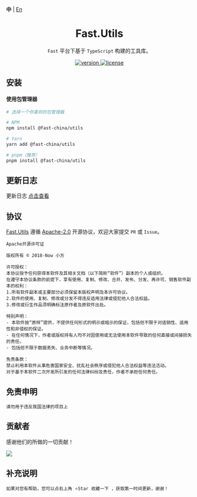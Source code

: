 **中** | [En](https://github.com/China-xiaoFang/fast.utils)

<h1 align="center">Fast.Utils</h1>

<p align="center">
  <code>Fast</code> 平台下基于 <code>TypeScript</code> 构建的工具库。
</p>

<p align="center">
  <a href="https://www.npmjs.com/package/@fast-china/utils">
    <img src="https://img.shields.io/npm/v/@fast-china/utils?color=orange&label=" alt="version" />
  </a>
  <a href="https://gitee.com/China-xiaoFang/fast.utils/blob/master/LICENSE">
    <img src="https://img.shields.io/npm/l/@fast-china/utils" alt="license" />
  </a>
</p>

## 安装

#### 使用包管理器

```sh
# 选择一个你喜欢的包管理器

# NPM
npm install @fast-china/utils

# Yarn
yarn add @fast-china/utils

# pnpm（推荐）
pnpm install @fast-china/utils
```

## 更新日志

更新日志 [点击查看](https://gitee.com/China-xiaoFang/fast.utils/commits/master)

## 协议

[Fast.Utils](https://gitee.com/China-xiaoFang/fast.utils) 遵循 [Apache-2.0](https://gitee.com/China-xiaoFang/fast.utils/blob/master/LICENSE) 开源协议，欢迎大家提交 `PR` 或 `Issue`。

```
Apache开源许可证

版权所有 © 2018-Now 小方

许可授权：
本协议授予任何获得本软件及其相关文档（以下简称“软件”）副本的个人或组织。
在遵守本协议条款的前提下，享有使用、复制、修改、合并、发布、分发、再许可、销售软件副本的权利：
1.所有软件副本或主要部分必须保留本版权声明及本许可协议。
2.软件的使用、复制、修改或分发不得违反适用法律或侵犯他人合法权益。
3.修改或衍生作品须明确标注原作者及原软件出处。

特别声明：
- 本软件按“原样”提供，不提供任何形式的明示或暗示的保证，包括但不限于对适销性、适用性和非侵权的保证。
- 在任何情况下，作者或版权持有人均不对因使用或无法使用本软件导致的任何直接或间接损失的责任。
- 包括但不限于数据丢失、业务中断等情况。

免责条款：
禁止利用本软件从事危害国家安全、扰乱社会秩序或侵犯他人合法权益等违法活动。
对于基于本软件二次开发所引发的任何法律纠纷及责任，作者不承担任何责任。
```

## 免责申明

```
请勿用于违反我国法律的项目上
```

## 贡献者

感谢他们的所做的一切贡献！

<a href="https://github.com/China-xiaoFang/Fast.Utils/graphs/contributors">
  <img src="https://contrib.rocks/image?repo=China-xiaoFang/Fast.Utils" />
</a>

## 补充说明

```
如果对您有帮助，您可以点右上角 ⭐Star 收藏一下 ，获取第一时间更新，谢谢！
```

